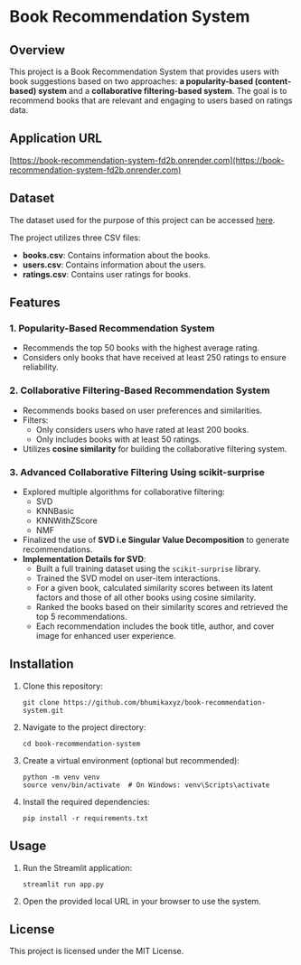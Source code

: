 # Book Recommendation System

## Overview

This project is a Book Recommendation System that provides users with book suggestions based on two approaches: **a popularity-based (content-based) system** and a **collaborative filtering-based system**. The goal is to recommend books that are relevant and engaging to users based on ratings data.

## Application URL

[https://book-recommendation-system-fd2b.onrender.com](https://book-recommendation-system-fd2b.onrender.com)

## Dataset

The dataset used for the purpose of this project can be accessed [here](https://www.kaggle.com/datasets/arashnic/book-recommendation-dataset).

The project utilizes three CSV files:

* **books.csv**: Contains information about the books.
* **users.csv**: Contains information about the users.
* **ratings.csv**: Contains user ratings for books.

## Features

### 1. Popularity-Based Recommendation System

* Recommends the top 50 books with the highest average rating.
* Considers only books that have received at least 250 ratings to ensure reliability.

### 2. Collaborative Filtering-Based Recommendation System

* Recommends books based on user preferences and similarities.
* Filters:
  * Only considers users who have rated at least 200 books.
  * Only includes books with at least 50 ratings.
* Utilizes **cosine similarity** for building the collaborative filtering system.

### 3. Advanced Collaborative Filtering Using scikit-surprise

* Explored multiple algorithms for collaborative filtering:
  * SVD
  * KNNBasic
  * KNNWithZScore
  * NMF
* Finalized the use of **SVD i.e Singular Value Decomposition** to generate recommendations.
* **Implementation Details for SVD**:
  * Built a full training dataset using the `scikit-surprise` library.
  * Trained the SVD model on user-item interactions.
  * For a given book, calculated similarity scores between its latent factors and those of all other books using cosine similarity.
  * Ranked the books based on their similarity scores and retrieved the top 5 recommendations.
  * Each recommendation includes the book title, author, and cover image for enhanced user experience.


## Installation

1. Clone this repository:
   ```
   git clone https://github.com/bhumikaxyz/book-recommendation-system.git
   ```
2. Navigate to the project directory:
   ```
   cd book-recommendation-system
   ```
3. Create a virtual environment (optional but recommended):
   ```
   python -m venv venv
   source venv/bin/activate  # On Windows: venv\Scripts\activate
   ```
4. Install the required dependencies:
   ```
   pip install -r requirements.txt
   ```

## Usage

1. Run the Streamlit application:
   ```
   streamlit run app.py
   ```
2. Open the provided local URL in your browser to use the system.

## License

This project is licensed under the MIT License.
